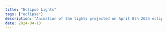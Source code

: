 ```yaml
---
title: "Eclipse Lights"
tags: ["eclipse"]
description: "Animation of the lights projected on April 8th 2024 eclipse"
date: 2024-04-13
---
```


<script>
let lights = [];

function setup() {
  createCanvas(600, 500,"canvas");

  createLights()

  frameRate(1);
}

function createLights(){
  lights = [];

  let amount = floor(random(7, 15));

  for (i = 0; i < amount; i++) {
    let x = floor(random(0, width));
    let y = floor(random(0, height));
    let s = floor(random(20, 50));

    lights.push(new Light(x, y, s));
  }
}

/*function mousePressed() {
  let s = floor(random(20, 50));
  lights.push(new Light(mouseX, mouseY, s));
}
*/

function draw() {
  background(0);

  translate(50-width/2, -height/2)
  for (i = 0; i < lights.length; i++) {
    lights[i].show();
  }
  
  createLights()
}

class Light {
  constructor(x, y, s) {
    this.x = x;
    this.y = y;
    this.s = s;
  }

  show() {
    // Compute the noise values.
    let currentX = width * noise(0.005) + this.x
    let currentY = height * noise(0.005 + 10000) + this.y;
    let currentS = this.s

    //Clip
    push();
    beginClip();
    circle(currentX, currentY, currentS);
    endClip();
    pop();
    push();
    beginClip({ invert: true });
    circle(currentX + 10, currentY - 5, currentS);
    endClip();

    //Light
    fill(255);
    circle(currentX, currentY, currentS);
    pop();
  }
}

</script>

